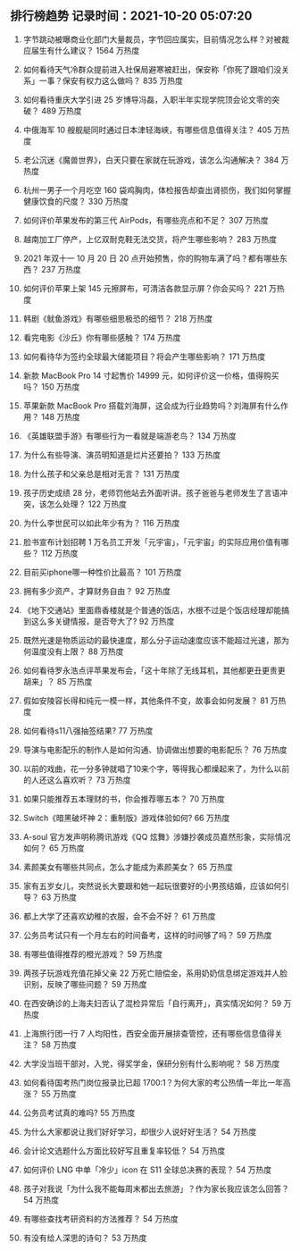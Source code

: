 
## 排行榜趋势 记录时间：2021-10-20 05:07:20
  
  1. 字节跳动被曝商业化部门大量裁员，字节回应属实，目前情况怎么样？对被裁应届生有什么建议？ 1564 万热度
    
  2. 如何看待天气冷群众提前进入社保局避寒被赶出，保安称「你死了跟咱们没关系」一事？保安有权力这么做吗？ 835 万热度
    
  3. 如何看待重庆大学引进 25 岁博导冯磊，入职半年实现学院顶会论文零的突破？ 489 万热度
    
  4. 中俄海军 10 艘舰艇同时通过日本津轻海峡，有哪些信息值得关注？ 405 万热度
    
  5. 老公沉迷《魔兽世界》，白天只要在家就在玩游戏，该怎么沟通解决？ 384 万热度
    
  6. 杭州一男子一个月吃空 160 袋鸡胸肉，体检报告却查出肾损伤，我们如何掌握健康饮食的尺度？ 330 万热度
    
  7. 如何评价苹果发布的第三代 AirPods，有哪些亮点和不足？ 307 万热度
    
  8. 越南加工厂停产，上亿双耐克鞋无法交货，将产生哪些影响？ 283 万热度
    
  9. 2021 年双十一 10 月 20 日 20 点开始预售，你的购物车满了吗？都有哪些东西？ 237 万热度
    
  10. 如何评价苹果上架 145 元擦屏布，可清洁各款显示屏？你会买吗？ 221 万热度
    
  11. 韩剧《鱿鱼游戏》有哪些细思极恐的细节？ 218 万热度
    
  12. 看完电影《沙丘》你有哪些感触？ 174 万热度
    
  13. 如何看待华为签约全球最大储能项目？将会产生哪些影响？ 171 万热度
    
  14. 新款 MacBook Pro 14 寸起售价 14999 元，如何评价这一价格，值得购买吗？ 150 万热度
    
  15. 苹果新款 MacBook Pro 搭载刘海屏，这会成为行业趋势吗？刘海屏有什么作用？ 148 万热度
    
  16. 《英雄联盟手游》有哪些行为一看就是端游老鸟？ 134 万热度
    
  17. 为什么有些导演、演员明知道是烂片还要拍？ 133 万热度
    
  18. 为什么孩子和父亲总是相对无言？ 131 万热度
    
  19. 孩子历史成绩 28 分，老师罚他站去外面听讲。孩子爸爸与老师发生了言语冲突，该怎么处理？ 122 万热度
    
  20. 为什么李世民可以如此年少有为？ 116 万热度
    
  21. 脸书宣布计划招聘 1 万名员工开发「元宇宙」，「元宇宙」的实际应用价值有哪些？ 112 万热度
    
  22. 目前买iphone哪一种性价比最高？ 101 万热度
    
  23. 拥有多少资产，才算财务自由？ 92 万热度
    
  24. 《地下交通站》里面鼎香楼就是个普通的饭店，水根不过是个饭店经理却能搞到这么多关键情报，是否夸大了? 92 万热度
    
  25. 既然光速是物质运动的最快速度，那么分子运动速度应该不能超过光速，那为何温度没有上限？ 88 万热度
    
  26. 如何看待罗永浩点评苹果发布会，「这十年除了无线耳机，其他都更丑更贵更胡来」？ 85 万热度
    
  27. 假如安陵容长得和纯元一模一样，其他条件不变，故事会如何发展？ 81 万热度
    
  28. 如何看待s11八强抽签结果? 77 万热度
    
  29. 导演与电影配乐的制作人是如何沟通、协调做出想要的电影配乐？ 76 万热度
    
  30. 以前的戏曲，花一分多钟就唱了10来个字，等得我心都燥起来了，为什么以前的人还这么喜欢听？ 73 万热度
    
  31. 如果只能推荐五本理财的书，你会推荐哪五本？ 70 万热度
    
  32. Switch《暗黑破坏神 2：重制版》游戏体验如何? 66 万热度
    
  33. A-soul 官方发声明称腾讯游戏《QQ 炫舞》涉嫌抄袭成员嘉然形象，实际情况如何？ 65 万热度
    
  34. 素颜美女有哪些共同点，怎么才能成为素颜美女？ 65 万热度
    
  35. 家有五岁女儿，突然说长大要跟和她一起玩很要好的小男孩结婚，应该如何引导？ 63 万热度
    
  36. 都上大学了还喜欢幼稚的衣服，会不会不好？ 61 万热度
    
  37. 公务员考试只有一个月左右的时间备考，这样的时间够了吗？ 59 万热度
    
  38. 有哪些值得推荐的橙光游戏？ 59 万热度
    
  39. 两孩子玩游戏充值花掉父亲 22 万死亡赔偿金，系用奶奶信息绑定游戏并人脸识别，反映了哪些问题？ 59 万热度
    
  40. 在西安确诊的上海夫妇否认了混检异常后「自行离开」，真实情况如何？ 59 万热度
    
  41. 上海旅行团一行 7 人均阳性，西安全面开展排查管控，还有哪些信息值得关注？ 58 万热度
    
  42. 大学没当班干部对，入党，得奖学金，保研分别有什么影响呢？ 58 万热度
    
  43. 如何看待国考热门岗位报录比已超 1700:1？为何大家的考公热情一年比一年高涨？ 55 万热度
    
  44. 公务员考试真的难吗? 55 万热度
    
  45. 为什么大家都说让我们好好学习，却很少人说好好生活？ 54 万热度
    
  46. 会计论文选题什么方面比较好写且重复率较低？ 54 万热度
    
  47. 如何评价 LNG 中单「冷少」icon 在 S11 全球总决赛的表现？ 54 万热度
    
  48. 孩子对我说「为什么我不能每周末都出去旅游」？作为家长我应该怎么回答？ 54 万热度
    
  49. 有哪些查找考研资料的方法推荐？ 54 万热度
    
  50. 有没有给人深思的诗句？ 53 万热度
    